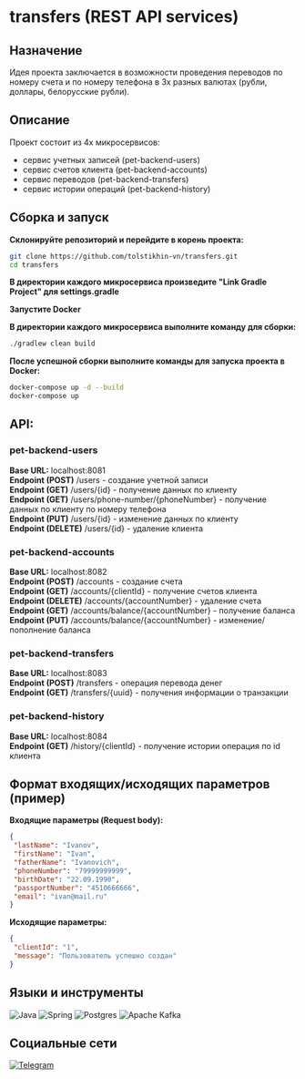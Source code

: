 # transfers (REST API services)
## Назначение
Идея проекта заключается в возможности проведения переводов по номеру счета и по номеру телефона в 3х разных валютах (рубли, доллары, белорусские рубли).
## Описание
Проект состоит из 4х микросервисов:
* сервис учетных записей (pet-backend-users)
* сервис счетов клиента (pet-backend-accounts)
* сервис переводов (pet-backend-transfers)
* сервис истории операций (pet-backend-history)
## Сборка и запуск
**Склонируйте репозиторий и перейдите в корень проекта:**
```bash
git clone https://github.com/tolstikhin-vn/transfers.git
cd transfers
```
**В директории каждого микросервиса произведите "Link Gradle Project" для settings.gradle**

**Запустите Docker**

**В директории каждого микросервиса выполните команду для сборки:**
```bash
./gradlew clean build
```
**После успешной сборки выполните команды для запуска проекта в Docker:**
```bash
docker-compose up -d --build
docker-compose up
```
## API:
### pet-backend-users
**Base URL:** localhost:8081<br>
**Endpoint (POST)** /users - создание учетной записи<br> 
**Endpoint (GET)** /users/{id} - получение данных по клиенту<br> 
**Endpoint (GET)** /users/phone-number/{phoneNumber} - получение данных по клиенту по номеру телефона<br> 
**Endpoint (PUT)** /users/{id} - изменение данных по клиенту<br> 
**Endpoint (DELETE)** /users/{id} - удаление клиента

### pet-backend-accounts
**Base URL:** localhost:8082<br> 
**Endpoint (POST)** /accounts - создание счета<br> 
**Endpoint (GET)** /accounts/{clientId} - получение счетов клиента<br> 
**Endpoint (DELETE)** /accounts/{accountNumber} - удаление счета<br> 
**Endpoint (GET)** /accounts/balance/{accountNumber} - получение баланса<br> 
**Endpoint (PUT)** /accounts/balance/{accountNumber} - изменение/пополнение баланса

### pet-backend-transfers
**Base URL:** localhost:8083<br> 
**Endpoint (POST)** /transfers - операция перевода денег<br> 
**Endpoint (GET)** /transfers/{uuid} - получения информации о транзакции

### pet-backend-history
**Base URL:** localhost:8084<br> 
**Endpoint (GET)** /history/{clientId} - получение истории операция по id клиента
## Формат входящих/исходящих параметров (пример)
**Входящие параметры (Request body):**  
```json
{
 "lastName": "Ivanov",
 "firstName": "Ivan",
 "fatherName": "Ivanovich",
 "phoneNumber": "79999999999",
 "birthDate": "22.09.1990",
 "passportNumber": "4510666666",
 "email": "ivan@mail.ru"
}

```
**Исходящие параметры:**
```json
{ 
 "clientId": "1",
 "message": "Пользователь успешно создан"
}
```

## Языки и инструменты
![Java](https://img.shields.io/badge/java-%23ED8B00.svg?&style=for-the-badge&logo=java&logoColor=white")
![Spring](https://img.shields.io/badge/spring%20-%236DB33F.svg?&style=for-the-badge&logo=spring&logoColor=white")
![Postgres](https://img.shields.io/badge/postgres-%23316192.svg?&style=for-the-badge&logo=postgresql&logoColor=white")
![Apache Kafka](https://img.shields.io/badge/Apache%20Kafka-000?style=for-the-badge&logo=apachekafka)
## Социальные сети
[![Telegram](https://img.shields.io/badge/-Telegram-090909?style=for-the-badge&logo=telegram&logoColor=27A0D9)](https://t.me/suun_rise)
